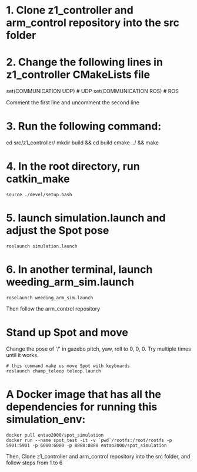 # 1. Clone z1_controller and arm_control repository into the src folder

# 2. Change the following lines in z1_controller CMakeLists file
set(COMMUNICATION UDP)            # UDP
set(COMMUNICATION ROS)          # ROS

Comment the first line and uncomment the second line

# 3. Run the following command:
  cd src/z1_controller/
  mkdir build && cd build
  cmake ../ && make

# 4. In the root directory, run catkin_make

```
source ./devel/setup.bash
```

# 5. launch simulation.launch and adjust the Spot pose
```
roslaunch simulation.launch
```

# 6. In another terminal, launch weeding_arm_sim.launch
```
roselaunch weeding_arm_sim.launch
```
Then follow the arm_control repository

# Stand up Spot and move

Change the pose of '/' in gazebo pitch, yaw, roll to 0, 0, 0. Try multiple times until it works.
```
# this command make us move Spot with keyboards
roslaunch champ_teleop teleop.launch
```


# A Docker image that has all the dependencies for running this simulation_env:
```
docker pull entao2000/spot_simulation
docker run --name spot_test -it -v `pwd`/rootfs:/root/rootfs -p 5901:5901 -p 6080:6080 -p 8888:8888 entao2000/spot_simulation 
```
Then, Clone z1_controller and arm_control repository into the src folder, and follow steps from 1 to 6
